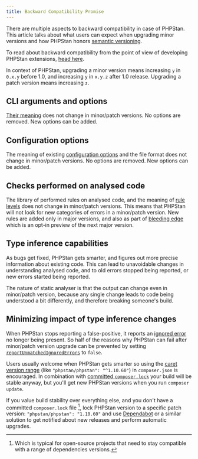 ```yaml
---
title: Backward Compatibility Promise
---
```


There are multiple aspects to backward compatibility in case of PHPStan. This article talks about what users can expect when upgrading minor versions and how PHPStan honors [semantic versioning](https://semver.org/).

<div class="bg-blue-100 border-l-4 border-blue-500 text-blue-700 p-4 mb-4" role="alert">

To read about backward compatibility from the point of view of developing PHPStan extensions, <a href="../developing-extensions/backward-compatibility-promise">head here</a>.

</div>

In context of PHPStan, upgrading a minor version means increasing `y` in `0.x.y` before 1.0, and increasing `y` in `x.y.z` after 1.0 release. Upgrading a patch version means increasing `z`.

CLI arguments and options
--------------------

[Their meaning](command-line-usage.md) does not change in minor/patch versions. No options are removed. New options can be added.

Configuration options
--------------------

The meaning of existing [configuration options](../config-reference.md) and the file format does not change in minor/patch versions. No options are removed. New options can be added.

Checks performed on analysed code
--------------------

The library of performed rules on analysed code, and the meaning of [rule levels](rule-levels.md) does not change in minor/patch versions. This means that PHPStan will not look for new categories of errors in a minor/patch version. New rules are added only in major versions, and also as part of [bleeding edge](https://phpstan.org/blog/what-is-bleeding-edge) which is an opt-in preview of the next major version.

Type inference capabilities
--------------------

As bugs get fixed, PHPStan gets smarter, and figures out more precise information about existing code. This can lead to unavoidable changes in understanding analysed code, and to old errors stopped being reported, or new errors started being reported.

The nature of static analyser is that the output can change even in minor/patch version, because any single change leads to code being understood a bit differently, and therefore breaking someone's build.

Minimizing impact of type inference changes
--------------------

When PHPStan stops reporting a false-positive, it reports an [ignored error](ignoring-errors.md) no longer being present. So half of the reasons why PHPStan can fail after minor/patch version upgrade can be prevented by setting [`reportUnmatchedIgnoredErrors`](ignoring-errors.md#reporting-unused-ignores) to `false`.

Users usually welcome when PHPStan gets smarter so using the [caret version range](https://getcomposer.org/doc/articles/versions.md#caret-version-range-) (like `"phpstan/phpstan": "^1.10.60"`) in `composer.json` is encouraged. In combination with [committed `composer.lock`](https://www.amitmerchant.com/why-you-should-always-commit-the-composer-lock-file/) your build will be stable anyway, but you'll get new PHPStan versions when you run `composer update`.

If you value build stability over everything else, and you don't have a committed `composer.lock` file [^oss], lock PHPStan version to a specific patch version: `"phpstan/phpstan": "1.10.60"` and use [Dependabot](https://docs.github.com/en/code-security/supply-chain-security/keeping-your-dependencies-updated-automatically) or a similar solution to get notified about new releases and perform automatic upgrades.

[^oss]: Which is typical for open-source projects that need to stay compatible with a range of dependencies versions.
